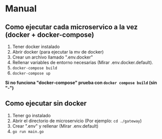 # Manual

## Como ejecutar cada microservico a la vez (docker + docker-compose)

1. Tener docker instalado
2. Abrir docker (para ejecutar la mv de docker)
3. Crear un archivo llamado ".env.docker"
4. Rellenar variables de entorno necesarias (Mirar .env.docker.default).
5. `docker-compose build`
6. `docker-compose up`

**Si no funciona "docker-compose" prueba con `docker compose build` (sin "-")**

## Como ejecutar sin docker

1. Tener go instalado
2. Abrir el directorio de microservicio (Por ejemplo: `cd ./gateway`)
3. Crear ".env" y rellenar (Mirar .env.default)
4. `go run main.go`
